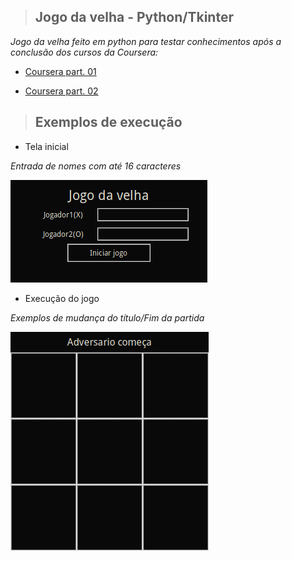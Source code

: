 > ## Jogo da velha - Python/Tkinter

*Jogo da velha feito em python para testar conhecimentos após a conclusão dos cursos da Coursera:*

- [Coursera part. 01](https://www.coursera.org/learn/ciencia-computacao-python-conceitos/)

- [Coursera part. 02](https://www.coursera.org/learn/ciencia-computacao-python-conceitos-2/)

> ## Exemplos de execução

- Tela inicial

*Entrada de nomes com até 16 caracteres*

![Inicio](prints/inicio.gif)

- Execução do jogo

*Exemplos de mudança do título/Fim da partida*

![Jogo](prints/jogo.gif)
